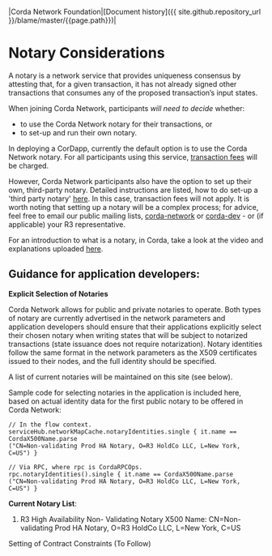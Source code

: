 |Corda Network Foundation|[Document history]({{ site.github.repository_url }}/blame/master/{{page.path}})|

Notary Considerations
=====================

A notary is a network service that provides uniqueness consensus by attesting that, for a given transaction, it has not already signed other transactions that consumes any of the proposed transaction’s input states.

When joining Corda Network, participants *will need to decide* whether:
* to use the Corda Network notary for their transactions, or 
* to set-up and run their own notary.

In deploying a CorDapp, currently the default option is to use the Corda Network notary. For all participants using this service, [transaction fees](https://corda.network/participation/membership-tiers.html) will be charged.

However, Corda Network participants also have the option to set up their own, third-party notary. Detailed instructions are listed, how to do set-up a 'third party notary' [here](https://docs.corda.r3.com/running-a-notary-cluster/toctree.html). In this case, transaction fees will not apply. It is worth noting that setting up a notary will be a complex process; for advice, feel free to email our public mailing lists, [corda-network](https://groups.io/g/corda-network) or [corda-dev](https://groups.io/g/corda-dev) - or (if applicable) your R3 representative.

For an introduction to what is a notary, in Corda, take a look at the video and explanations uploaded [here](https://docs.corda.net/key-concepts-notaries.html). 

Guidance for application developers:
------------------------------------

**Explicit Selection of Notaries**
 
Corda Network allows for public and private notaries to operate. Both types of notary are currently advertised in the network parameters and application developers should ensure that their applications explicitly select their chosen notary when writing states that will be subject to notarized transactions (state issuance does not require notarization). Notary identities follow the same format in the network parameters as the X509 certificates issued to their nodes, and the full identity should be specified.
 
A list of current notaries will be maintained on this site (see below).
 
Sample code for selecting notaries in the application is included here, based on actual identity data for the first public notary to be offered in Corda Network:
 
```
// In the flow context.
serviceHub.networkMapCache.notaryIdentities.single { it.name == CordaX500Name.parse
("CN=Non-validating Prod HA Notary, O=R3 HoldCo LLC, L=New York, C=US") }
```
 
```
// Via RPC, where rpc is CordaRPCOps.
rpc.notaryIdentities().single { it.name == CordaX500Name.parse
("CN=Non-validating Prod HA Notary, O=R3 HoldCo LLC, L=New York, C=US") }
```

**Current Notary List**:
 
1. R3 High Availability Non- Validating Notary
   X500 Name: CN=Non-validating Prod HA Notary, O=R3 HoldCo LLC, L=New York, C=US
 
Setting of Contract Constraints (To Follow)
